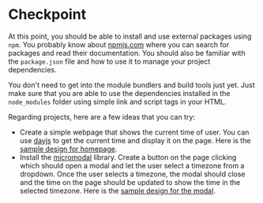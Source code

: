 # Checkpoint

At this point, you should be able to install and use external packages using `npm`. You probably know about [npmjs.com](https://npmjs.com/) where you can search for packages and read their documentation. You should also be familiar with the `package.json` file and how to use it to manage your project dependencies.

You don't need to get into the module bundlers and build tools just yet. Just make sure that you are able to use the dependencies installed in the `node_modules` folder using simple link and script tags in your HTML.

Regarding projects, here are a few ideas that you can try:

- Create a simple webpage that shows the current time of user. You can use [dayjs](https://day.js.org/) to get the current time and display it on the page. Here is the [sample design for homepage](https://i.imgur.com/yGIMGkr.png).
- Install the [micromodal](https://micromodal.vercel.app/#introduction) library. Create a button on the page clicking which should open a modal and let the user select a timezone from a dropdown. Once the user selects a timezone, the modal should close and the time on the page should be updated to show the time in the selected timezone. Here is the [sample design for the modal](https://imgur.com/a/vFY6Sdl).
